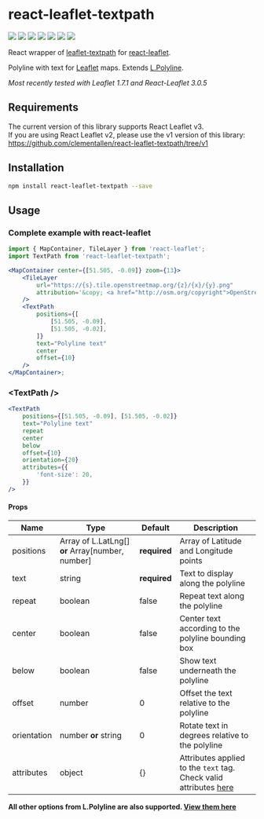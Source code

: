 # react-leaflet-textpath

[![](https://img.shields.io/npm/v/react-leaflet-textpath.svg?style=flat-square)](http://npmjs.com/package/react-leaflet-textpath)
[![](https://img.shields.io/npm/dt/react-leaflet-textpath.svg?style=flat-square)](http://npmjs.com/package/react-leaflet-textpath)
[![](https://img.shields.io/github/license/clementallen/react-leaflet-textpath.svg?style=flat-square)](https://github.com/clementallen/react-leaflet-textpath)
[![](https://img.shields.io/david/clementallen/react-leaflet-textpath.svg?style=flat-square)](https://david-dm.org/clementallen/react-leaflet-textpath)
[![](https://img.shields.io/david/dev/clementallen/react-leaflet-textpath.svg?style=flat-square)](https://david-dm.org/clementallen/react-leaflet-textpath?type=dev)
[![](https://img.shields.io/codeclimate/coverage/clementallen/react-leaflet-textpath.svg?style=flat-square)](https://codeclimate.com/github/clementallen/react-leaflet-textpath)
[![](https://img.shields.io/codeclimate/maintainability/clementallen/react-leaflet-textpath.svg?style=flat-square)](https://codeclimate.com/github/clementallen/react-leaflet-textpath)

React wrapper of [leaflet-textpath](https://github.com/makinacorpus/Leaflet.TextPath)
for [react-leaflet](https://github.com/PaulLeCam/react-leaflet).

Polyline with text for [Leaflet](https://leafletjs.com) maps. Extends [L.Polyline](http://leafletjs.com/reference.html#polyline).

_Most recently tested with Leaflet 1.7.1 and React-Leaflet 3.0.5_

## Requirements

The current version of this library supports React Leaflet v3. <br/>
If you are using React Leaflet v2, please use the v1 version of this library: <br/>
https://github.com/clementallen/react-leaflet-textpath/tree/v1

## Installation

```bash
npm install react-leaflet-textpath --save
```

## Usage

### Complete example with react-leaflet

```jsx
import { MapContainer, TileLayer } from 'react-leaflet';
import TextPath from 'react-leaflet-textpath';

<MapContainer center={[51.505, -0.09]} zoom={13}>
    <TileLayer
        url="https://{s}.tile.openstreetmap.org/{z}/{x}/{y}.png"
        attribution='&copy; <a href="http://osm.org/copyright">OpenStreetMap</a> contributors'
    />
    <TextPath
        positions={[
            [51.505, -0.09],
            [51.505, -0.02],
        ]}
        text="Polyline text"
        center
        offset={10}
    />
</MapContainer>;
```

### \<TextPath />

```jsx
<TextPath
    positions={[51.505, -0.09], [51.505, -0.02]}
    text="Polyline text"
    repeat
    center
    below
    offset={10}
    orientation={20}
    attributes={{
        'font-size': 20,
    }}
/>
```

#### Props

| Name        | Type                                               | Default      | Description                                                                                                                                   |
| ----------- | -------------------------------------------------- | ------------ | --------------------------------------------------------------------------------------------------------------------------------------------- |
| positions   | Array of L.LatLng[] **or** Array\[number, number\] | **required** | Array of Latitude and Longitude points                                                                                                        |
| text        | string                                             | **required** | Text to display along the polyline                                                                                                            |
| repeat      | boolean                                            | false        | Repeat text along the polyline                                                                                                                |
| center      | boolean                                            | false        | Center text according to the polyline bounding box                                                                                            |
| below       | boolean                                            | false        | Show text underneath the polyline                                                                                                             |
| offset      | number                                             | 0            | Offset the text relative to the polyline                                                                                                      |
| orientation | number **or** string                               | 0            | Rotate text in degrees relative to the polyline                                                                                               |
| attributes  | object                                             | {}           | Attributes applied to the `text` tag. Check valid attributes [here](https://developer.mozilla.org/en-US/docs/Web/SVG/Element/text#Attributes) |

**All other options from L.Polyline are also supported. [View them here](https://leafletjs.com/reference#polyline)**
